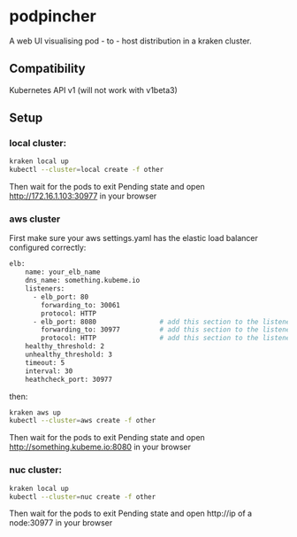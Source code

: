 # podpincher

A web UI visualising pod - to - host distribution in a kraken cluster.

## Compatibility

Kubernetes API v1 (will not work with v1beta3)

## Setup
### local cluster:
```sh
kraken local up
kubectl --cluster=local create -f other
```
Then wait for the pods to exit Pending state and open http://172.16.1.103:30977 in your browser
### aws cluster

First make sure your aws settings.yaml has the elastic load balancer configured correctly:
```sh
elb:
    name: your_elb_name
    dns_name: something.kubeme.io
    listeners:
      - elb_port: 80
        forwarding_to: 30061
        protocol: HTTP
      - elb_port: 8080                # add this section to the listeners array
        forwarding_to: 30977          # add this section to the listeners array
        protocol: HTTP                # add this section to the listeners array 
    healthy_threshold: 2
    unhealthy_threshold: 3 
    timeout: 5
    interval: 30
    heathcheck_port: 30977
```
then:
```sh
kraken aws up
kubectl --cluster=aws create -f other
```

Then wait for the pods to exit Pending state and open http://something.kubeme.io:8080 in your browser

### nuc cluster:
```sh
kraken local up
kubectl --cluster=nuc create -f other
```
Then wait for the pods to exit Pending state and open http://ip of a node:30977 in your browser
